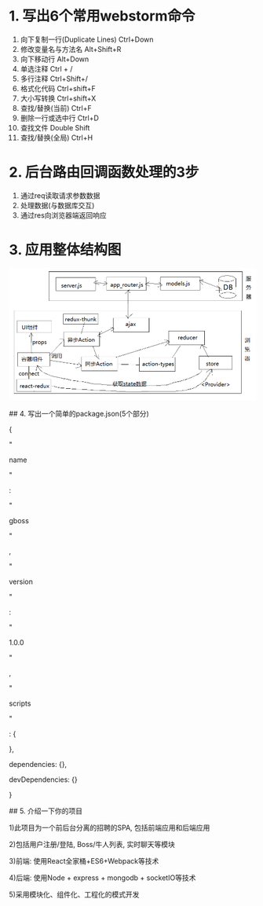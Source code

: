# 1. 写出6个常用webstorm命令

1. 向下复制一行\(Duplicate Lines\)  Ctrl+Down
2. 修改变量名与方法名  Alt+Shift+R
3. 向下移动行  Alt+Down
4. 单选注释  Ctrl + /
5. 多行注释  Ctrl+Shift+/
6. 格式化代码  Ctrl+shift+F
7. 大小写转换  Ctrl+shift+X
8. 查找/替换\(当前\)  Ctrl+F
9. 删除一行或选中行  Ctrl+D
10. 查找文件  Double Shift
11. 查找/替换\(全局\)  Ctrl+H

# 2. 后台路由回调函数处理的3步

1. 通过req读取请求参数数据
2. 处理数据\(与数据库交互\)
3. 通过res向浏览器端返回响应

# 3. 应用整体结构图

![](/assets/前后端应用编码流程结构图.png)  


  


\#\# 4. 写出一个简单的package.json\(5个部分\)

  


{

  


"

name

"

: 

"

gboss

"

,

  


"

version

"

: 

"

1.0.0

"

,

  


"

scripts

"

: {

  


  


},

  


dependencies: {},

  


devDependencies: {}

  


}

  


\#\# 5. 介绍一下你的项目

  


1\)此项目为一个前后台分离的招聘的SPA, 包括前端应用和后端应用

  


2\)包括用户注册/登陆, Boss/牛人列表, 实时聊天等模块

  


3\)前端: 使用React全家桶+ES6+Webpack等技术

  


4\)后端: 使用Node + express + mongodb + socketIO等技术

  


5\)采用模块化、组件化、工程化的模式开发

  


